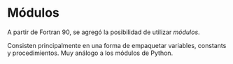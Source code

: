 # Módulos

A partir de Fortran 90, se agregó la posibilidad de utilizar *módulos*.

Consisten principalmente en una forma de empaquetar variables, constants y
procedimientos. Muy análogo a los módulos de Python.
